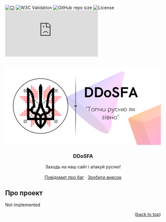 <a name="readme-top"></a>

[![CI][ci-passing]][ci-passing-url]
![W3C Validation][w3c-validation]
![GitHub repo size][repo-size]
![License][license]
![Node version][node-version]

<br />
<div align="center">
  <a href="https://bogdandevua.github.io/ddos-separ">
    <img src="src/img/logo.png" alt="Logo">
  </a>

  <h3 align="center">DDoSFA</h3>

  <p align="center">
    Заходь на наш сайт і атакуй русню!
    <br />
    <br />
    <a href="https://github.com/othneildrew/Best-README-Template/issues">Повідомит про баг</a>
    ·
    <a href="https://github.com/othneildrew/Best-README-Template/issues">Зробити внесок</a>
  </p>
</div>

<a id="about">

## Про проект

Not implemented
</a>

<p align="right">(<a href="#readme-top">back to top</a>)</p>

[ci-passing]: https://github.com/BogdanDevUA/ddos-separ/actions/workflows/ci.yml/badge.svg "CI Passing"
[ci-passing-url]: https://github.com/BogdanDevUA/ddos-separ/actions/workflows/ci.yml
[w3c-validation]: https://img.shields.io/w3c-validation/html?targetUrl=https%3A%2F%2Fbogdandevua.github.io%2Fddos-separ&logo=w3c "W3C Validation"
[repo-size]: https://img.shields.io/github/repo-size/bogdandevua/ddos-separ "Repo size"
[license]: https://img.shields.io/github/license/bogdandevua/ddos-separ "License"
[node-version]: https://img.shields.io/badge/node->=_13-brightgreen?logo=node.js "Minimal Node.js version"
